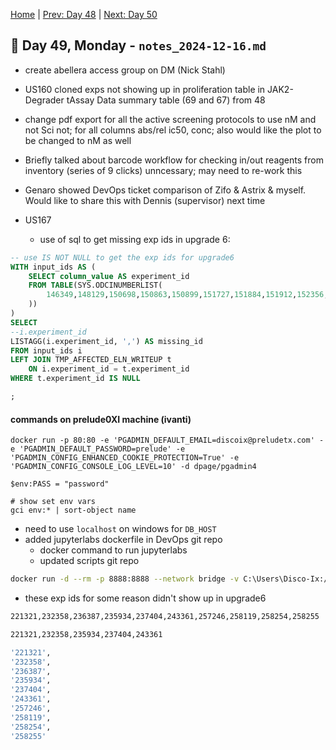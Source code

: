 [Home](../../main.md) | [Prev: Day 48](notes_2024-12-13.md) | [Next: Day 50](./notes_2024-12-17.md)

## 📝 Day 49, Monday - `notes_2024-12-16.md`

- create abellera access group on DM (Nick Stahl)
- US160 cloned exps not showing up in proliferation table in JAK2-Degrader tAssay Data summary table (69 and 67) from 48
- change pdf export for all the active screening protocols to use nM and not Sci not; for all columns abs/rel ic50, conc; also would like the plot to be changed to nM as well
- Briefly talked about barcode workflow for checking in/out reagents from inventory (series of 9 clicks) unncessary; may need to re-work this
- Genaro showed DevOps ticket comparison of Zifo & Astrix & myself. Would like to share this with Dennis (supervisor) next time

- US167
    * use of sql to get missing exp ids in upgrade 6:

```sql
-- use IS NOT NULL to get the exp ids for upgrade6
WITH input_ids AS (
    SELECT column_value AS experiment_id
    FROM TABLE(SYS.ODCINUMBERLIST(
        146349,148129,150698,150863,150899,151727,151884,151912,152356,152694,153439,154234,155415,156850,158798,159127,159582,159755,159861,160262,160763,161570,161980,162555,162891,163099,163766,164335,166082,166885,168530,169976,170030,173244,173888,173889,174502,174657,176291,176411,176496,178053,179059,179260,181278,181304,182507,182862,183021,184071
    ))
)
SELECT 
--i.experiment_id
LISTAGG(i.experiment_id, ',') AS missing_id
FROM input_ids i
LEFT JOIN TMP_AFFECTED_ELN_WRITEUP t
    ON i.experiment_id = t.experiment_id
WHERE t.experiment_id IS NULL

;
```

#### commands on prelude0XI machine (ivanti)
```
docker run -p 80:80 -e 'PGADMIN_DEFAULT_EMAIL=discoix@preludetx.com' -e 'PGADMIN_DEFAULT_PASSWORD=prelude' -e 'PGADMIN_CONFIG_ENHANCED_COOKIE_PROTECTION=True' -e 'PGADMIN_CONFIG_CONSOLE_LOG_LEVEL=10' -d dpage/pgadmin4

$env:PASS = "password"

# show set env vars
gci env:* | sort-object name
```

- need to use `localhost` on windows for `DB_HOST`
- added jupyterlabs dockerfile in DevOps git repo
    * docker command to run jupyterlabs
    * updated scripts git repo

```bash
docker run -d --rm -p 8888:8888 --network bridge -v C:\Users\Disco-Ix:/home/jovyan/work jupyterlabs
```

- these exp ids for some reason didn't show up in upgrade6

```bash
221321,232358,236387,235934,237404,243361,257246,258119,258254,258255

221321,232358,235934,237404,243361

'221321',
'232358',
'236387',
'235934',
'237404',
'243361',
'257246',
'258119',
'258254',
'258255'
```
